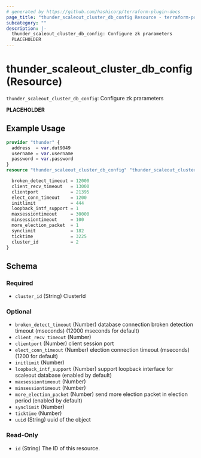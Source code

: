 ```yaml
---
# generated by https://github.com/hashicorp/terraform-plugin-docs
page_title: "thunder_scaleout_cluster_db_config Resource - terraform-provider-thunder"
subcategory: ""
description: |-
  thunder_scaleout_cluster_db_config: Configure zk prarameters
  PLACEHOLDER
---
```


# thunder_scaleout_cluster_db_config (Resource)

`thunder_scaleout_cluster_db_config`: Configure zk prarameters

__PLACEHOLDER__

## Example Usage

```terraform
provider "thunder" {
  address  = var.dut9049
  username = var.username
  password = var.password
}
resource "thunder_scaleout_cluster_db_config" "thunder_scaleout_cluster_db_config" {

  broken_detect_timeout = 12000
  client_recv_timeout   = 13000
  clientport            = 21395
  elect_conn_timeout    = 1200
  initlimit             = 444
  loopback_intf_support = 1
  maxsessiontimeout     = 30000
  minsessiontimeout     = 100
  more_election_packet  = 1
  synclimit             = 182
  ticktime              = 3225
  cluster_id            = 2
}
```

<!-- schema generated by tfplugindocs -->
## Schema

### Required

- `cluster_id` (String) ClusterId

### Optional

- `broken_detect_timeout` (Number) database connection broken detection timeout (mseconds) (12000 mseconds for default)
- `client_recv_timeout` (Number)
- `clientport` (Number) client session port
- `elect_conn_timeout` (Number) election connection timeout (mseconds) (1200 for default)
- `initlimit` (Number)
- `loopback_intf_support` (Number) support loopback interface for scaleout database (enabled by default)
- `maxsessiontimeout` (Number)
- `minsessiontimeout` (Number)
- `more_election_packet` (Number) send more election packet in election period (enabled by default)
- `synclimit` (Number)
- `ticktime` (Number)
- `uuid` (String) uuid of the object

### Read-Only

- `id` (String) The ID of this resource.


